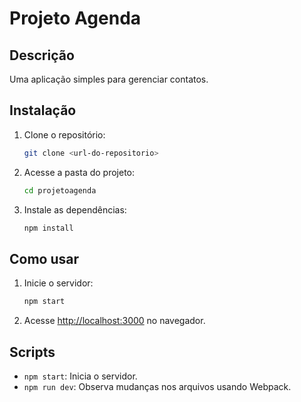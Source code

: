 # Projeto Agenda

## Descrição

Uma aplicação simples para gerenciar contatos.

## Instalação

1. Clone o repositório:
   ```bash
   git clone <url-do-repositorio>
   ```
2. Acesse a pasta do projeto:
   ```bash
   cd projetoagenda
   ```
3. Instale as dependências:
   ```bash
   npm install
   ```

## Como usar

1. Inicie o servidor:
   ```bash
   npm start
   ```
2. Acesse [http://localhost:3000](http://localhost:3000) no navegador.

## Scripts

- `npm start`: Inicia o servidor.
- `npm run dev`: Observa mudanças nos arquivos usando Webpack.
